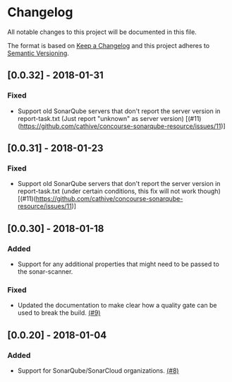 # Changelog

All notable changes to this project will be documented in this file.

The format is based on [Keep a Changelog](http://keepachangelog.com/en/1.0.0/)
and this project adheres to [Semantic Versioning](http://semver.org/spec/v2.0.0.html).

## [0.0.32] - 2018-01-31

### Fixed

- Support old SonarQube servers that don't report the server version in report-task.txt (Just report "unknown" as server version) [(#11)(https://github.com/cathive/concourse-sonarqube-resource/issues/11)]

## [0.0.31] - 2018-01-23

### Fixed

- Support old SonarQube servers that don't report the server version in report-task.txt (under certain conditions, this fix will not work though) [(#11)(https://github.com/cathive/concourse-sonarqube-resource/issues/11)]

## [0.0.30] - 2018-01-18

### Added

- Support for any additional properties that might need to be passed to the sonar-scanner.

### Fixed

- Updated the documentation to make clear how a quality gate can be used to break the build.
  [(#9)](https://github.com/cathive/concourse-sonarqube-resource/issues/9)

## [0.0.20] - 2018-01-04

### Added

- Support for SonarQube/SonarCloud organizations. [(#8)](https://github.com/cathive/concourse-sonarqube-resource/issues/8)
